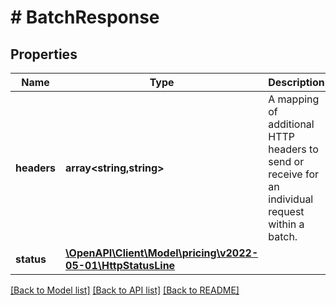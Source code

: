 # # BatchResponse

## Properties

Name | Type | Description | Notes
------------ | ------------- | ------------- | -------------
**headers** | **array<string,string>** | A mapping of additional HTTP headers to send or receive for an individual request within a batch. |
**status** | [**\OpenAPI\Client\Model\pricing\v2022-05-01\HttpStatusLine**](HttpStatusLine.md) |  |

[[Back to Model list]](../../README.md#models) [[Back to API list]](../../README.md#endpoints) [[Back to README]](../../README.md)
